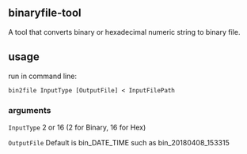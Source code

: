 binaryfile-tool
--------

A tool that converts binary or hexadecimal numeric string to binary file.

usage
--------

run in command line:

`bin2file InputType [OutputFile] < InputFilePath`

### arguments

`InputType`  2 or 16 (2 for Binary, 16 for Hex)

`OutputFile` Default is bin_DATE_TIME such as bin_20180408_153315

